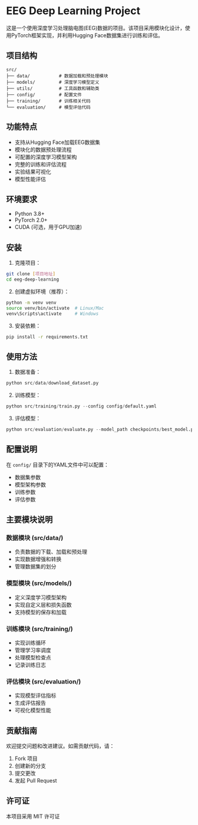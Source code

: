 # EEG Deep Learning Project

这是一个使用深度学习处理脑电图(EEG)数据的项目。该项目采用模块化设计，使用PyTorch框架实现，并利用Hugging Face数据集进行训练和评估。

## 项目结构

```
src/
├── data/           # 数据加载和预处理模块
├── models/         # 深度学习模型定义
├── utils/          # 工具函数和辅助类
├── config/         # 配置文件
├── training/       # 训练相关代码
└── evaluation/     # 模型评估代码
```

## 功能特点

- 支持从Hugging Face加载EEG数据集
- 模块化的数据预处理流程
- 可配置的深度学习模型架构
- 完整的训练和评估流程
- 实验结果可视化
- 模型性能评估

## 环境要求

- Python 3.8+
- PyTorch 2.0+
- CUDA (可选，用于GPU加速)

## 安装

1. 克隆项目：
```bash
git clone [项目地址]
cd eeg-deep-learning
```

2. 创建虚拟环境（推荐）：
```bash
python -m venv venv
source venv/bin/activate  # Linux/Mac
venv\Scripts\activate     # Windows
```

3. 安装依赖：
```bash
pip install -r requirements.txt
```

## 使用方法

1. 数据准备：
```python
python src/data/download_dataset.py
```

2. 训练模型：
```python
python src/training/train.py --config config/default.yaml
```

3. 评估模型：
```python
python src/evaluation/evaluate.py --model_path checkpoints/best_model.pth
```

## 配置说明

在 `config/` 目录下的YAML文件中可以配置：
- 数据集参数
- 模型架构参数
- 训练参数
- 评估参数

## 主要模块说明

### 数据模块 (src/data/)
- 负责数据的下载、加载和预处理
- 实现数据增强和转换
- 管理数据集的划分

### 模型模块 (src/models/)
- 定义深度学习模型架构
- 实现自定义层和损失函数
- 支持模型的保存和加载

### 训练模块 (src/training/)
- 实现训练循环
- 管理学习率调度
- 处理模型检查点
- 记录训练日志

### 评估模块 (src/evaluation/)
- 实现模型评估指标
- 生成评估报告
- 可视化模型性能

## 贡献指南

欢迎提交问题和改进建议。如需贡献代码，请：
1. Fork 项目
2. 创建新的分支
3. 提交更改
4. 发起 Pull Request

## 许可证

本项目采用 MIT 许可证 